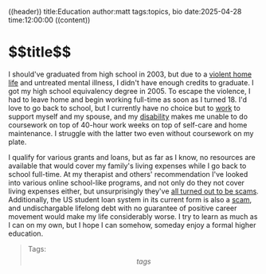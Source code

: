 ((header))
title:Education
author:matt
tags:topics, bio
date:2025-04-28
time:12:00:00
((content))
<h1 id="pagetitle">$$title$$</h1>

I should've graduated from high school in 2003, but due to a [violent home life](/topics/parents) and untreated mental illness, I didn't have enough credits to graduate. I got my high school equivalency degree in 2005. To escape the violence, I had to leave home and begin working full-time as soon as I turned 18. I'd love to go back to school, but I currently have no choice but to [work](/topics/work) to support myself and my spouse, and my [disability](/topics/neurodivergence) makes me unable to do coursework on top of 40-hour work weeks on top of self-care and home maintenance. I struggle with the latter two even without coursework on my plate.

I qualify for various grants and loans, but as far as I know, no resources are available that would cover my family's living expenses while I go back to school full-time. At my therapist and others' recommendation I've looked into various online school-like programs, and not only do they not cover living expenses either, but unsurprisingly they've [all turned out to be scams](https://en.wikipedia.org/wiki/Bloom_Institute_of_Technology). Additionally, the US student loan system in its current form is also a [scam](/topics/scam), and undischargable lifelong debt with no guarantee of positive career movement would make my life considerably worse. I try to learn as much as I can on my own, but I hope I can somehow, someday enjoy a formal higher education.

>Tags: $$tags$$